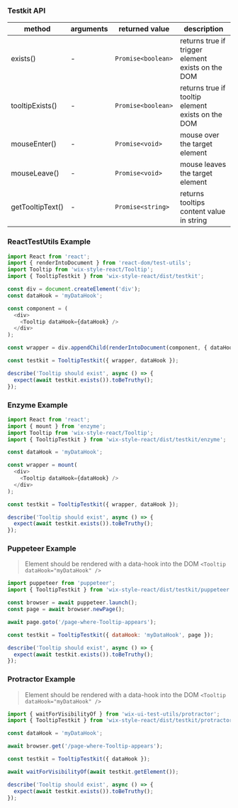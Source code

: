 ### Testkit API

| method           | arguments | returned value     | description                                       |
| ---------------- | --------- | ------------------ | ------------------------------------------------- |
| exists()         | -         | `Promise<boolean>` | returns true if trigger element exists on the DOM |
| tooltipExists()  | -         | `Promise<boolean>` | returns true if tooltip element exists on the DOM |
| mouseEnter()     | -         | `Promise<void>`    | mouse over the target element                     |
| mouseLeave()     | -         | `Promise<void>`    | mouse leaves the target element                   |
| getTooltipText() | -         | `Promise<string>`  | returns tooltips content value in string          |

### ReactTestUtils Example

```javascript
import React from 'react';
import { renderIntoDocument } from 'react-dom/test-utils';
import Tooltip from 'wix-style-react/Tooltip';
import { TooltipTestkit } from 'wix-style-react/dist/testkit';

const div = document.createElement('div');
const dataHook = 'myDataHook';

const component = (
  <div>
    <Tooltip dataHook={dataHook} />
  </div>
);

const wrapper = div.appendChild(renderIntoDocument(component, { dataHook }));

const testkit = TooltipTestkit({ wrapper, dataHook });

describe('Tooltip should exist', async () => {
  expect(await testkit.exists()).toBeTruthy();
});
```

### Enzyme Example

```javascript
import React from 'react';
import { mount } from 'enzyme';
import Tooltip from 'wix-style-react/Tooltip';
import { TooltipTestkit } from 'wix-style-react/dist/testkit/enzyme';

const dataHook = 'myDataHook';

const wrapper = mount(
  <div>
    <Tooltip dataHook={dataHook} />
  </div>
);

const testkit = TooltipTestkit({ wrapper, dataHook });

describe('Tooltip should exist', async () => {
  expect(await testkit.exists()).toBeTruthy();
});
```

### Puppeteer Example

> Element should be rendered with a data-hook into the DOM `<Tooltip dataHook="myDataHook" />`

```javascript
import puppeteer from 'puppeteer';
import { TooltipTestkit } from 'wix-style-react/dist/testkit/puppeteer';

const browser = await puppeteer.launch();
const page = await browser.newPage();

await page.goto('/page-where-Tooltip-appears');

const testkit = TooltipTestkit({ dataHook: 'myDataHook', page });

describe('Tooltip should exist', async () => {
  expect(await testkit.exists()).toBeTruthy();
});
```

### Protractor Example

> Element should be rendered with a data-hook into the DOM `<Tooltip dataHook="myDataHook" />`

```javascript
import { waitForVisibilityOf } from 'wix-ui-test-utils/protractor';
import { TooltipTestkit } from 'wix-style-react/dist/testkit/protractor';

const dataHook = 'myDataHook';

await browser.get('/page-where-Tooltip-appears');

const testkit = TooltipTestkit({ dataHook });

await waitForVisibilityOf(await testkit.getElement());

describe('Tooltip should exist', async () => {
  expect(await testkit.exists()).toBeTruthy();
});
```
